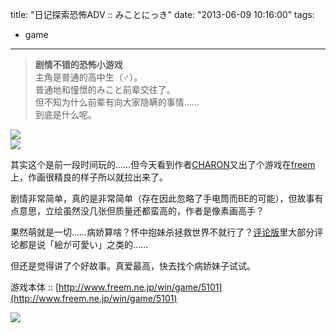 title: "日记探索恐怖ADV :: みことにっき"
date: "2013-06-09 10:16:00"
tags:
- game
---
> **剧情不错的恐怖小游戏**  
> 主角是普通的高中生（♂）。  
> 普通地和憧憬的みこと前辈交往了。  
> 但不知为什么前辈有向大家隐瞒的事情……  
> 到底是什么呢。  

![](/assets/0007-01.png)  
![](/assets/0007-02.png)

其实这个是前一段时间玩的……但今天看到作者[CHARON](http://nekocharon.web.fc2.com/)又出了个游戏在[freem](http://www.freem.ne.jp/)上，作画很精良的样子所以就拉出来了。

剧情非常简单，真的是非常简单（存在因此忽略了手电筒而BE的可能），但故事有点意思，立绘虽然没几张但质量还都蛮高的，作者是像素画高手？

果然萌就是一切……病娇算啥？怀中抱妹杀拯救世界不就行了？[评论版](http://www.freem.ne.jp/review/game/win/5101)里大部分评论都是说「絵が可愛い」之类的……

但还是觉得讲了个好故事。真爱最高，快去找个病娇妹子试试。

游戏本体 :: [http://www.freem.ne.jp/win/game/5101](http://www.freem.ne.jp/win/game/5101)  

[![](/assets/0007-03.jpg)](http://nekocharon.web.fc2.com/)